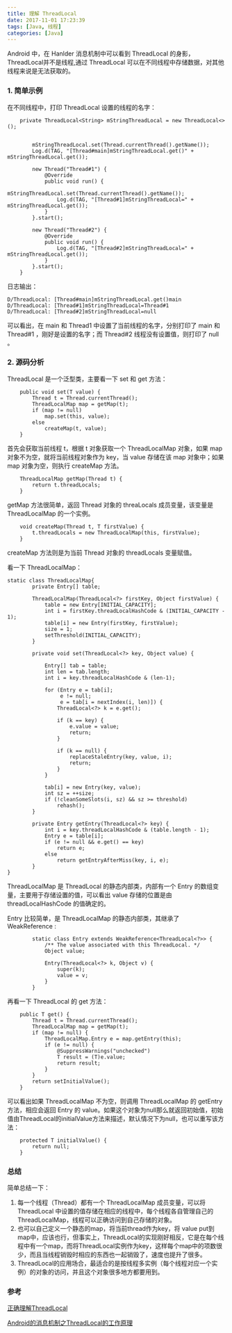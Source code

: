 ```yaml
---
title: 理解 ThreadLocal
date: 2017-11-01 17:23:39
tags: [Java, 线程]
categories: [Java]
---
```


Android 中，在 Hanlder 消息机制中可以看到 ThreadLocal 的身影，ThreadLocal并不是线程,通过 ThreadLocal 可以在不同线程中存储数据，对其他线程来说是无法获取的。

### 1. 简单示例

在不同线程中，打印 ThreadLocal 设置的线程的名字：

```
    private ThreadLocal<String> mStringThreadLocal = new ThreadLocal<>();


        mStringThreadLocal.set(Thread.currentThread().getName());
        Log.d(TAG, "[Thread#main]mStringThreadLocal.get()" + mStringThreadLocal.get());

        new Thread("Thread#1") {
            @Override
            public void run() {
                mStringThreadLocal.set(Thread.currentThread().getName());
                Log.d(TAG, "[Thread#1]mStringThreadLocal=" + mStringThreadLocal.get());
            }
        }.start();

        new Thread("Thread#2") {
            @Override
            public void run() {
                Log.d(TAG, "[Thread#2]mStringThreadLocal=" + mStringThreadLocal.get());
            }
        }.start();
    }
```

日志输出：

```
D/ThreadLocal: [Thread#main]mStringThreadLocal.get()main
D/ThreadLocal: [Thread#1]mStringThreadLocal=Thread#1
D/ThreadLocal: [Thread#2]mStringThreadLocal=null
```

可以看出，在 main 和 Thread1 中设置了当前线程的名字，分别打印了 main 和 Thread#1 ，刚好是设置的名字；而 Thread#2 线程没有设置值，则打印了 null 。

### 2. 源码分析

ThreadLocal 是一个泛型类，主要看一下 set 和 get 方法：

```
    public void set(T value) {
        Thread t = Thread.currentThread();
        ThreadLocalMap map = getMap(t);
        if (map != null)
            map.set(this, value);
        else
            createMap(t, value);
    }
```

首先会获取当前线程 t，根据 t 对象获取一个 ThreadLocalMap 对象，如果 map 对象不为空，就将当前线程对象作为 key，当 value 存储在该 map 对象中；如果 map 对象为空，则执行 createMap 方法。

```
    ThreadLocalMap getMap(Thread t) {
        return t.threadLocals;
    }
```

getMap 方法很简单，返回 Thread 对象的 threaLocals 成员变量，该变量是 ThreadLocalMap 的一个实例。


```
    void createMap(Thread t, T firstValue) {
        t.threadLocals = new ThreadLocalMap(this, firstValue);
    }
```

createMap 方法则是为当前 Thread 对象的 threadLocals 变量赋值。

看一下 ThreadLocalMap：

```
static class ThreadLocalMap{
        private Entry[] table;

        ThreadLocalMap(ThreadLocal<?> firstKey, Object firstValue) {
            table = new Entry[INITIAL_CAPACITY];
            int i = firstKey.threadLocalHashCode & (INITIAL_CAPACITY - 1);
            table[i] = new Entry(firstKey, firstValue);
            size = 1;
            setThreshold(INITIAL_CAPACITY);
        }

        private void set(ThreadLocal<?> key, Object value) {

            Entry[] tab = table;
            int len = tab.length;
            int i = key.threadLocalHashCode & (len-1);

            for (Entry e = tab[i];
                 e != null;
                 e = tab[i = nextIndex(i, len)]) {
                ThreadLocal<?> k = e.get();

                if (k == key) {
                    e.value = value;
                    return;
                }

                if (k == null) {
                    replaceStaleEntry(key, value, i);
                    return;
                }
            }

            tab[i] = new Entry(key, value);
            int sz = ++size;
            if (!cleanSomeSlots(i, sz) && sz >= threshold)
                rehash();
        }

        private Entry getEntry(ThreadLocal<?> key) {
            int i = key.threadLocalHashCode & (table.length - 1);
            Entry e = table[i];
            if (e != null && e.get() == key)
                return e;
            else
                return getEntryAfterMiss(key, i, e);
        }
}
```

ThreadLocalMap 是 ThreadLocal 的静态内部类，内部有一个 Entry 的数组变量，主要用于存储设置的值，可以看出 value 存储的位置是由 threadLocalHashCode 的值确定的。

Entry 比较简单，是 ThreadLocalMap 的静态内部类，其继承了 WeakReference :

```
        static class Entry extends WeakReference<ThreadLocal<?>> {
            /** The value associated with this ThreadLocal. */
            Object value;

            Entry(ThreadLocal<?> k, Object v) {
                super(k);
                value = v;
            }
        }
```

再看一下 ThreadLocal 的 get 方法：

```
    public T get() {
        Thread t = Thread.currentThread();
        ThreadLocalMap map = getMap(t);
        if (map != null) {
            ThreadLocalMap.Entry e = map.getEntry(this);
            if (e != null) {
                @SuppressWarnings("unchecked")
                T result = (T)e.value;
                return result;
            }
        }
        return setInitialValue();
    }
```

可以看出如果 ThreadLocalMap 不为空，则调用 ThreadLocalMap 的 getEntry 方法，相应会返回 Entry 的 value。如果这个对象为null那么就返回初始值，初始值由ThreadLocal的initialValue方法来描述，默认情况下为null，也可以重写该方法：

```
    protected T initialValue() {
        return null;
    }
```

### 总结

简单总结一下：

1. 每一个线程（Thread）都有一个 ThreadLocalMap 成员变量，可以将 ThreadLocal 中设置的值存储在相应的线程中，每个线程各自管理自己的 ThreadLocalMap，线程可以正确访问到自己存储的对象。
2. 也可以自己定义一个静态的map，将当前thread作为key，将 value put到map中，应该也行，但事实上，ThreadLocal的实现刚好相反，它是在每个线程中有一个map，而将ThreadLocal实例作为key，这样每个map中的项数很少，而且当线程销毁时相应的东西也一起销毁了，速度也提升了很多。
3. ThreadLocal的应用场合，最适合的是按线程多实例（每个线程对应一个实例）的对象的访问，并且这个对象很多地方都要用到。


### 参考

[正确理解ThreadLocal](http://www.iteye.com/topic/103804 "正确理解ThreadLocal") 

[Android的消息机制之ThreadLocal的工作原理](http://blog.csdn.net/singwhatiwanna/article/details/48350919 "Android的消息机制之ThreadLocal的工作原理")








